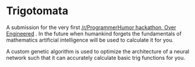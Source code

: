 # Trigotomata
A submission for the very first [/r/ProgrammerHumor hackathon, Over Engineered](https://www.reddit.com/r/ProgrammerHumor/comments/ckhow3/the_very_first_programmerhumor_hackathon_is_now/) . In the future when humankind forgets the fundamentals of mathematics artificial intelligence will be used to calculate it for you. 

A custom genetic algorithm is used to optimize the architecture of a neural network such that it can accurately calculate basic trig functions for you.
